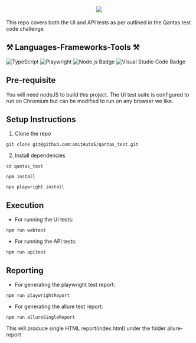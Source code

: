 <h1 align="center">
    <img src="https://readme-typing-svg.herokuapp.com/?font=Righteous&size=21&center=true&vCenter=true&width=500&height=70&duration=4000&pause=2000&lines=QE Code Challenge using Playwright;" />
</h1>

This repo covers both the UI and API tests as per outlined in the Qantas test code challenge
<br/>

<h2 align="left">⚒️ Languages-Frameworks-Tools ⚒️</h2>

![TypeScript](https://img.shields.io/badge/TypeScript-3178C6?style=for-the-badge&logo=typescript&logoColor=white)
![Playwright](https://img.shields.io/static/v1?style=for-the-badge&message=Playwright&color=2EAD33&logo=Playwright&logoColor=FFFFFF&label=)
![Node.js Badge](https://img.shields.io/badge/node.js-339933?style=for-the-badge&logo=Node.js&logoColor=white)
![Visual Studio Code Badge](https://img.shields.io/badge/Visual%20Studio%20Code-007ACC?logo=visualstudiocode&logoColor=fff&style=for-the-badge)
<br/>

<h2 align="left">Pre-requisite</h2>

You will need nodeJS to build this project. The UI test suite is configured to run on Chromium but can be modified to run on any browser we like.

<h2 align="left">Setup Instructions</h2>

1. Clone the repo

`git clone git@github.com:amitAutoS/qantas_test.git`

2. Install dependencies

`cd qantas_test`

`npm install`

`npx playwright install`

<h2 align="left">Execution</h2>

- For running the UI tests:

`npm run webtest`

- For running the API tests:

`npm run apitest`

<h2 align="left">Reporting</h2>

- For generating the playwright test report:

`npm run playwrightReport`

- For generating the allure test report:

`npm run allureSingleReport`

This will produce single HTML report(index.html) under the folder allure-report
